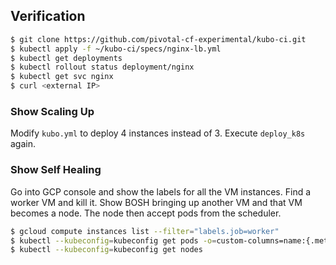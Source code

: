 ## Verification

```sh
$ git clone https://github.com/pivotal-cf-experimental/kubo-ci.git
$ kubectl apply -f ~/kubo-ci/specs/nginx-lb.yml
$ kubectl get deployments
$ kubectl rollout status deployment/nginx
$ kubectl get svc nginx
$ curl <external IP>
```

### Show Scaling Up

Modify `kubo.yml` to deploy 4 instances instead of 3. Execute `deploy_k8s` again.

### Show Self Healing

Go into GCP console and show the labels for all the VM instances. Find a worker VM and kill it. Show BOSH bringing up another VM and that VM becomes a node. The node then accept pods from the scheduler.

```sh
$ gcloud compute instances list --filter="labels.job=worker"
$ kubectl --kubeconfig=kubeconfig get pods -o=custom-columns=name:{.metadata.name},node:{.spec.nodeName},status:{.status.phase},host-ip:{.status.hostIP},start-time:{.status.startTime}
$ kubectl --kubeconfig=kubeconfig get nodes
```